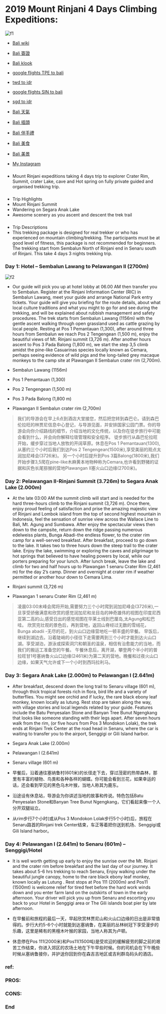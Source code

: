 # 2019 Mount Rinjani 4 Days Climbing Expeditions:
![f1](https://github.com/HCH1/blog/blob/master/fig/rinjani1.png)

- [Bali wiki](https://www.google.com.tw/search?source=hp&ei=JzIkXMrUB42y9QOcxZ6YAg&q=Bali+wiki)
- [Bali 簽證](https://www.google.com.tw/search?source=hp&ei=JzIkXMrUB42y9QOcxZ6YAg&q=Bali+簽證)
- [Bali klook](https://www.google.com.tw/search?source=hp&ei=JzIkXMrUB42y9QOcxZ6YAg&q=Bali+klook)

- [google flights TPE to bali](https://www.google.com.tw/search?source=hp&ei=JzIkXMrUB42y9QOcxZ6YAg&q=google+flights+TPE+to+bali)
- [twd to idr](https://www.google.com.tw/search?source=hp&ei=JzIkXMrUB42y9QOcxZ6YAg&q=twd+to+idr)
- [google flights SIN to bali](https://www.google.com.tw/search?source=hp&ei=JzIkXMrUB42y9QOcxZ6YAg&q=google+flights+SIN+to+bali)
- [sgd to idr](https://www.google.com.tw/search?source=hp&ei=JzIkXMrUB42y9QOcxZ6YAg&q=sgd+to+idr)
- [Bali 天氣](https://www.google.com.tw/search?source=hp&ei=JzIkXMrUB42y9QOcxZ6YAg&q=Bali+天氣)
- [Bali 插頭](https://www.google.com.tw/search?source=hp&ei=JzIkXMrUB42y9QOcxZ6YAg&q=Bali+插頭)
- [Bali 伴手禮](https://www.google.com.tw/search?source=hp&ei=JzIkXMrUB42y9QOcxZ6YAg&q=Bali+伴手禮)
- [Bali 美食](https://www.google.com.tw/search?source=hp&ei=JzIkXMrUB42y9QOcxZ6YAg&q=Bali+美食)
- [Bali 美景](https://www.google.com.tw/search?source=hp&ei=JzIkXMrUB42y9QOcxZ6YAg&q=Bali+美景)
- [My Instagram](https://www.instagram.com/redbox111)

### 
- Mount Rinjani expeditions taking 4 days trip to explorer Crater Rim, Summit, crater Lake, cave and Hot spring on fully private guided and organised trekking trip.
###
- Trip Highlights
- Mount Rinjani Summit
- Wandering on Segara Anak Lake
- Awesome scenery as you ascent and descent the trek trail
###
- Trip Descriptions
- This trekking package is designed for real trekker or who has experienced on mountain climbing/trekking. The participants must be at good level of fitness, this package is not recommended for beginners. The trekking start from Sembalun North of Rinjani end in Senaru south of Rinjani. This take 4 days 3 nights trekking trip.

### Day 1: Hotel – Sembalun Lawang to Pelawangan II (2700m)
![f2](https://github.com/HCH1/blog/blob/master/fig/rinjani2.png)
- Our guide will pick you up at hotel lobby at 06.00 AM then transfer you to Sembalun. Register at the Rinjani Information Center (RIC) in Sembalun Lawang, meet your guide and arrange National Park entry tickets. Your guide will give you briefing for the route details, about what local culture traditions and what you might to go for and see during the trekking, and will be explained about rubbish management and safety procedures. The trek starts from Sembalun Lawang (1156m) with the gentle ascent walking through open grassland used as cattle grazing by local people. Resting at Pos 1 Pemantauan (1,300), after around three hours from Sembalun we reach Pos 2 Tengengean (1,500 m), enjoy the beautiful views of Mt. Rinjani summit (3,726 m). After another hours ascent to Pos 3 Pada Balong (1,800 m), we start the step 3,5 climb amidst the pine-like Casuarinas species locally known as Cemara, perhaps seeing evidence of wild pigs and the long-tailed grey macaque monkeys to the camp site at Plawangan II Sembalun crater rim (2,700m).

- Sembalun Lawang (1156m)
- Pos 1 Pemantauan (1,300)
- Pos 2 Tengengean (1,500 m)
- Pos 3 Pada Balong (1,800 m)
- Plawangan II Sembalun crater rim (2,700m)

> 我们的导游会在早上6点到酒店大堂接您，然后把您转到森巴仑。请到森巴伦拉旺的林贾尼信息中心登记，与导游见面，并安排国家公园门票。你的导游会向你介绍路线的细节，介绍当地的文化传统，以及你在徒步旅行中可能会看到什么，并会向你解释垃圾管理和安全程序。
> 徒步旅行从森巴伦拉旺开始，缓步穿过当地人放牧的开阔草原。休息在Pos 1 Pemantauan(1300),从塞约三个小时后我们到达Pos 2 Tengengean(1500米),享受美丽的观点太润加尼峰会(3726米)。
> 另一个小时后提升到Pos 3篇Balong(1800米),我们开始步骤3,5爬在pine-like木麻黄本地物种称为Cemara,也许看到野猪的证据和灰色长尾猕猴的营地Plawangan II塞火山口边缘(2700米)。

### Day 2: Pelawangan II-Rinjani Summit (3.726m) to Segara Anak Lake (2.000m)
- At the late 03:00 AM the summit climb will start and is needed for the hard three-hours climb to the Rinjani summit (3,726 m). Once there, enjoy proud feeling of satisfaction and prise the amazing majestic view of Rinjani and Lombok island from the top of second highest mountain in Indonesia, feel the sensation of sunrise view across the Wallace Line to Bali, Mt. Agung and Sumbawa. After enjoy the spectacular views then down to the campsite, return down the ridge passing numerous edelweiss plants, Bunga Abadi-the endless flower, to the crater rim camp for a well-served breakfast. After breakfast, proceed to go down to the lake. It takes two to three hours down the steep trail to the crater lake. Enjoy the lake, swimming or exploring the caves and pilgrimage to hot springs that believed to have healing powers by local, while our porters preparing for your lunch. After lunch break, leave the lake and climb for two and half hours up to Plawangan 1 senaru Crater Rim (2,461 m) for the day 2’s camp. Dinner and overnight at crater rim if weather permitted or another hour down to Cemara Lima.

- Rinjani summit (3,726 m)
- Plawangan 1 senaru Crater Rim (2,461 m)

> 凌晨03:00末峰会爬将开始,需要努力三个小时爬到润加尼峰会(3726米),一旦享受骄傲满意和欣赏的感觉润加尼和龙目岛的神奇雄伟的视图在印度尼西亚第二高的山,感受日出的感觉视图在华莱士线到巴厘岛,太Agung和松巴哇。
> 欣赏完壮观的景色后，再到营地，返回山脊经过无数的雪绒花，Bunga abadii -无尽的花，到火山口边缘营地吃一顿丰盛的早餐。
> 早饭后，继续到湖边去。沿着陡峭的小径往下走需要两到三个小时才能到达火山口湖。享受湖泊，游泳或探索洞穴和朝圣的温泉，相信有治愈能力的当地，而我们的搬运工准备您的午餐。
>午餐休息后，离开湖，攀登两个半小时的普拉旺甘1号塞纳鲁火山口边缘(2461米)为第二天的营地。晚餐和过夜火山口边缘，如果天气允许或下一个小时到西玛拉利马。

### Day 3: Segara Anak Lake (2.000m) to Pelawangan I (2.641m)
- After breakfast, descend down the long trail to Senaru village (601 m), through thick tropical forests rich in flora, bird life and a variety of butterflies. You might see orchid and if lucky, the rare black ebony leaf monkey, known locally as lutung. Rest stop are taken along the way, with village stories and local legends related by your guide. Features include the Batu Penyesalan Stone and Banyan Tree Bunut Ngengkang that looks like someone standing with their legs apart. After seven hours walk from the rim, (or five hours from Pos 3 Mondokon Lolak), the trek ends at Rinjani Trek Center at the road head in Senaru, where the car is waiting to transfer you to the airport, Senggigi or Gili Island harbor.

- Segara Anak Lake (2.000m)
- Pelawangan I (2.641m)
- Senaru village (601 m)

- 早餐后，沿着通往塞纳鲁村(601米)的长径走下去，穿过茂密的热带森林，那里有丰富的植物、鸟类和各种各样的蝴蝶。你可能会看到兰花，如果幸运的话，还会看到罕见的黑色乌木叶猴，当地人称其为鹿东。
- 沿途设有休息站，导游会为你讲述当地的故事和传说。特色包括Batu Penyesalan Stone和Banyan Tree Bunut Ngengkang，它们看起来像一个人分开双腿站立。
- 从rim步行7个小时(或从Pos 3 Mondokon Lolak步行5个小时)后，旅程在Senaru路首的Rinjani trek Center结束，车正等着把你送到机场、Senggigi或Gili Island harbor。

### Day 4: Pelawangan I (2.641m) to Senaru (601m) – Senggigi/Hotel
- It is well worth getting up early to enjoy the sunrise over the Mt. Rinjani and the crater rim before breakfast and the last day of our journey. It takes about 5-6 hrs trekking to reach Senaru, Enjoy walking under the beautiful jungle canopy, home to the rare black ebony leaf monkey, known locally as Lutung . Rest stops at Pos 111 (2000m) and Pos11 (1500mt) is welcome relief for tired feet before the hard work winds down and you enter farm land on the outskirts of town in the early afternoon. Your driver will pick you up from Senaru and escorting you back to your Hotel in Senggigi area or The Gili islands boat pier by late afternoon.

- 在早餐前和旅程的最后一天，早起欣赏林贾尼山和火山口边缘的日出是非常值得的。步行大约5-6个小时就能到达塞纳鲁，在美丽的丛林树冠下享受漫步的乐趣，这里是稀有的黑檀木叶猴的家园，当地人称其为卢顿。
- 休息停在Pos 111(2000米)和Pos11(1500吨)是受欢迎的缓解疲劳的脚之前的艰苦工作结束，你进入郊区的农场土地在下午早些时候。你的司机会在下午晚些时候从塞纳鲁接你，并护送你回到你在森吉吉地区或吉利群岛码头的酒店。


### ref:
### []()
### PROS:
### CONS:
### 
### End
